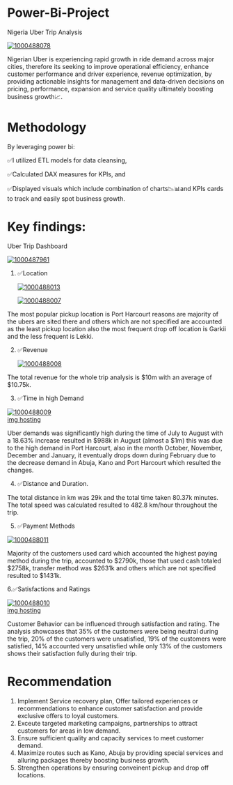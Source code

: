 # Power-Bi-Project
Nigeria Uber Trip Analysis

<a href="https://ibb.co/NnTkYShy"><img src="https://i.ibb.co/4g1DNdyV/1000488078.jpg" alt="1000488078" border="0"></a>


 Nigerian Uber is experiencing rapid growth in ride demand across major cities, therefore its seeking to improve operational efficiency, enhance customer performance and driver experience, revenue optimization, by providing actionable insights for management and data-driven decisions on pricing, performance, expansion and service quality ultimately boosting business growth📈.

 # Methodology

 By leveraging power bi:
 
 ✅I utilized ETL models for data cleansing,
 
 ✅Calculated DAX measures for KPIs, and 
 
 ✅Displayed visuals which include combination of charts📉📊and KPIs cards to track and easily spot business growth.
 
# Key findings:


Uber Trip Dashboard
 
<a href="https://ibb.co/WWjMTX4T"><img src="https://i.ibb.co/KjSf1gp1/1000487961.png" alt="1000487961" border="0"></a>


1. ✅Location

   <a href="https://imgbb.com/"><img src="https://i.ibb.co/QvgPYRKJ/1000488013.png" alt="1000488013" border="0"></a>

   <a href="https://imgbb.com/"><img src="https://i.ibb.co/1tPM1m4M/1000488007.png" alt="1000488007" border="0"></a>
   
 The most popular pickup location is Port Harcourt reasons are majority of the ubers are sited there and others which are not specified are accounted as the least pickup location also the most frequent drop off location is Garkii and the less frequent is Lekki.
 
2. ✅Revenue

   <a href="https://imgbb.com/"><img src="https://i.ibb.co/PGfNPngS/1000488008.png" alt="1000488008" border="0"></a>
   
 The total revenue for the whole trip analysis is $10m with an average of $10.75k.
 
3. ✅Time in high Demand

<a href="https://ibb.co/dwrY2pgz"><img src="https://i.ibb.co/jPTXMwR1/1000488009.png" alt="1000488009" border="0"></a><br /><a target='_blank' href='https://imgbb.com/'>img hosting</a><br />   
   
 Uber demands was significantly high during the time of July to August with a 18.63% increase resulted in $988k in August (almost a $1m) this was due to the high demand in Port Harcourt, also in the month October, November, December and January, it eventually drops down during February due to the decrease demand in Abuja, Kano and Port Harcourt which resulted the changes.

4. ✅Distance and Duration.
   
The total distance in km was 29k and the total time taken 80.37k minutes. The total speed was calculated resulted to 482.8 km/hour throughout the trip.


5. ✅Payment Methods

  <a href="https://imgbb.com/"><img src="https://i.ibb.co/ZzGdmfMv/1000488011.png" alt="1000488011" border="0"></a>
  
Majority of the customers used card which accounted the highest paying method during the trip, accounted to $2790k, those that used cash totaled $2758k, transfer method was $2631k and others which are not specified resulted to $1431k.

6.✅Satisfactions and Ratings

<a href="https://imgbb.com/"><img src="https://i.ibb.co/ZptHD77f/1000488010.png" alt="1000488010" border="0"></a><br /><a target='_blank' href='https://imgbb.com/'>img hosting</a><br />

Customer Behavior can be influenced through satisfaction and rating. The analysis showcases that 35% of the customers were being neutral during the trip, 20% of the customers were unsatisfied, 19% of the customers were satisfied, 14% accounted very unsatisfied while only 13% of the customers shows their satisfaction fully during their trip. 

# Recommendation
1. Implement Service recovery plan, Offer tailored experiences or recommendations to enhance customer satisfaction and provide exclusive offers to loyal customers.
2. Exceute targeted marketing campaigns, partnerships to attract customers for areas in low demand.
3. Ensure sufficient quality and capacity services to meet customer demand.
4. Maximize routes such as Kano, Abuja by providing special services and alluring packages thereby boosting business growth.
5. Strengthen operations by ensuring conveinent pickup and drop off locations. 
